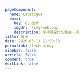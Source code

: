 ```yaml
---
pageComponent: 
  name: Catalogue
  data: 
    key: 01.技术
    imgUrl: /img/web.png
    description: 学得很杂什么都会一点
title: 技术
date: 2020-03-11 21:50:53
permalink: /technology
sidebar: false
article: false
comment: true
editLink: false
---
```

